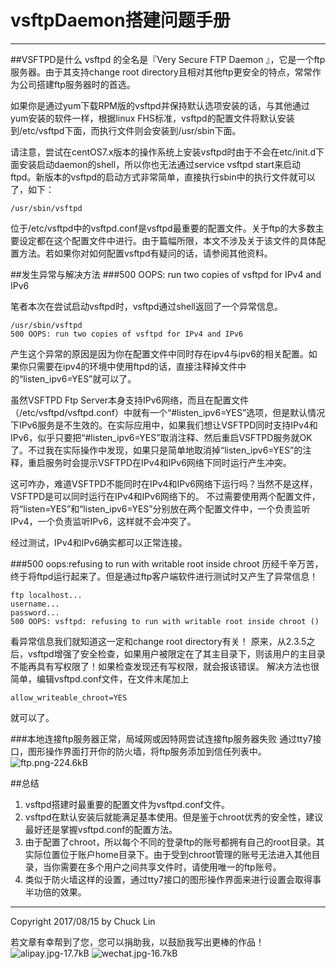 # vsftpDaemon搭建问题手册

---

##VSFTPD是什么
vsftpd 的全名是『Very Secure FTP Daemon 』，它是一个ftp服务器。由于其支持change root directory且相对其他ftp更安全的特点，常常作为公司搭建ftp服务器时的首选。

如果你是通过yum下载RPM版的vsftpd并保持默认选项安装的话，与其他通过yum安装的软件一样，根据linux FHS标准，vsftpd的配置文件将默认安装到/etc/vsftpd下面，而执行文件则会安装到/usr/sbin下面。

请注意，尝试在centOS7.x版本的操作系统上安装vsftpd时由于不会在etc/init.d下面安装启动daemon的shell，所以你也无法通过service vsftpd start来启动ftpd。新版本的vsftpd的启动方式非常简单，直接执行sbin中的执行文件就可以了，如下：
```shell
/usr/sbin/vsftpd
```
位于/etc/vsftpd中的vsftpd.conf是vsftpd最重要的配置文件。关于ftp的大多数主要设定都在这个配置文件中进行。由于篇幅所限，本文不涉及关于该文件的具体配置方法。若如果你对如何配置vsftpd有疑问的话，请参阅其他资料。

##发生异常与解决方法
###500 OOPS: run two copies of vsftpd for IPv4 and IPv6

笔者本次在尝试启动vsftpd时，vsftpd通过shell返回了一个异常信息。
```shell
/usr/sbin/vsftpd
500 OOPS: run two copies of vsftpd for IPv4 and IPv6
```
产生这个异常的原因是因为你在配置文件中同时存在ipv4与ipv6的相关配置。如果你只需要在ipv4的环境中使用ftpd的话，直接注释掉文件中的“listen_ipv6=YES”就可以了。

虽然VSFTPD Ftp Server本身支持IPv6网络，而且在配置文件（/etc/vsftpd/vsftpd.conf）中就有一个“#listen_ipv6=YES”选项，但是默认情况下IPv6服务是不生效的。在实际应用中，如果我们想让VSFTPD同时支持IPv4和IPv6，似乎只要把“#listen_ipv6=YES”取消注释、然后重启VSFTPD服务就OK了。不过我在实际操作中发现，如果只是简单地取消掉“listen_ipv6=YES”的注释，重启服务时会提示VSFTPD在IPv4和IPv6网络下同时运行产生冲突。

这可咋办，难道VSFTPD不能同时在IPv4和IPv6网络下运行吗？当然不是这样，VSFTPD是可以同时运行在IPv4和IPv6网络下的。
不过需要使用两个配置文件，将“listen=YES”和“listen_ipv6=YES”分别放在两个配置文件中，一个负责监听IPv4，一个负责监听IPv6，这样就不会冲突了。

经过测试，IPv4和IPv6确实都可以正常连接。


###500 oops:refusing to run with writable root inside chroot
历经千辛万苦，终于将ftpd运行起来了。但是通过ftp客户端软件进行测试时又产生了异常信息！
```shell
ftp localhost...
username...
password...
500 OOPS: vsftpd: refusing to run with writable root inside chroot ()  
```
看异常信息我们就知道这一定和change root directory有关！
原来，从2.3.5之后，vsftpd增强了安全检查，如果用户被限定在了其主目录下，则该用户的主目录不能再具有写权限了！如果检查发现还有写权限，就会报该错误。
解决方法也很简单，编辑vsftpd.conf文件，在文件末尾加上
```shell 
allow_writeable_chroot=YES
```
就可以了。

###本地连接ftp服务器正常，局域网或因特网尝试连接ftp服务器失败
通过tty7接口，图形操作界面打开你的防火墙，将ftp服务添加到信任列表中。
![ftp.png-224.6kB][1]

##总结
1. vsftpd搭建时最重要的配置文件为vsftpd.conf文件。
2. vsftpd在默认安装后就能满足基本使用。但是鉴于chroot优秀的安全性，建议最好还是掌握vsftpd.conf的配置方法。
3. 由于配置了chroot，所以每个不同的登录ftp的账号都拥有自己的root目录。其实际位置位于账户home目录下。由于受到chroot管理的账号无法进入其他目录，当你需要在多个用户之间共享文件时，请使用唯一的ftp账号。
4. 类似于防火墙这样的设置，通过tty7接口的图形操作界面来进行设置会取得事半功倍的效果。

  [1]: http://static.zybuluo.com/mikumikulch/4ladtk4ybdd8qv4wcqpn1rez/ftp.png
  
---
Copyright 2017/08/15 by Chuck Lin



若文章有幸帮到了您，您可以捐助我，以鼓励我写出更棒的作品！
![alipay.jpg-17.7kB][99]
![wechat.jpg-16.7kB][98]


[99]: http://static.zybuluo.com/mikumikulch/6g65s5tsspdmsk87a8ariszo/alipay.jpg
[98]: http://static.zybuluo.com/mikumikulch/rk5hldgo4wi9fv23xu3vm8pf/wechat.jpg





